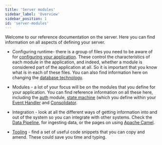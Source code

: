 ```yaml
---
title: 'Server modules'
sidebar_label: 'Overview'
sidebar_position: 1
id: 'server-modules'
---
```


Welcome to our reference documentation on the server. Here you can find information on all aspects of defining your server.

- Configuring runtime- there is a group of files you need to be aware of for [configuring your application](../server/configuring-runtime/introduction/). These control the characteristics of each module in the application, and indeed, whether a module is considered part of the application at all. So it is important that you know what is in each of these files. You can also find information here on changing the [database technology](../server/configuring-runtime/setting-the-database-technology/).

- Modules - a lot of your focus will be on the modules that you define for your application. You can find reference information on all these here, including the [auth](../server/access-control/introduction/) module, [state machine](../server/state-machine/introduction/) (which you define within your [Event Handler](../server/event-handler/introduction/) and [Consolidator](../server/consolidator/introduction/).

- Integration - look at all the different ways of getting information into and out of the system so you can integrate with other systems. Check the [Data Pipeline](../server/integration/data-pipeline/introduction/), for ingesting data, or the pages on using [Apache Camel](../server/integration/apache-camel/introduction/).


- [Tooling](../server/tooling/code-snippets/) - find a set of useful code snippets that you can copy and amend. These could save you time and typing.